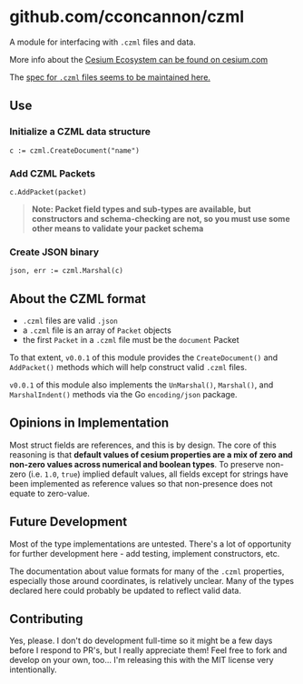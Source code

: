 # github.com/cconcannon/czml

A module for interfacing with `.czml` files and data.

More info about the [Cesium Ecosystem can be found on cesium.com](https://cesium.com)

The [spec for `.czml` files seems to be maintained here.](https://github.com/AnalyticalGraphicsInc/czml-writer/wiki/CZML-Guide)

## Use

### Initialize a CZML data structure

`c := czml.CreateDocument("name")`

### Add CZML Packets

`c.AddPacket(packet)`

> **Note: Packet field types and sub-types are available, but constructors and schema-checking are not, so you must use some other means to validate your packet schema**

### Create JSON binary

`json, err := czml.Marshal(c)`

## About the CZML format

- `.czml` files are valid `.json`
- a `.czml` file is an array of `Packet` objects
- the first `Packet` in a `.czml` file must be the `document` Packet

To that extent, `v0.0.1` of this module provides the `CreateDocument()` and `AddPacket()` methods which will help construct valid `.czml` files.

`v0.0.1` of this module also implements the `UnMarshal()`, `Marshal()`, and `MarshalIndent()` methods via the Go `encoding/json` package.

## Opinions in Implementation

Most struct fields are references, and this is by design. The core of this reasoning is that **default values of cesium properties are a mix of zero and non-zero values across numerical and boolean types**. To preserve non-zero (i.e. `1.0`, `true`) implied default values, all fields except for strings have been implemented as reference values so that non-presence does not equate to zero-value.

## Future Development

Most of the type implementations are untested. There's a lot of opportunity for further development here - add testing, implement constructors, etc.

The documentation about value formats for many of the `.czml` properties, especially those around coordinates, is relatively unclear. Many of the types declared here could probably be updated to reflect valid data.

## Contributing

Yes, please. I don't do development full-time so it might be a few days before I respond to PR's, but I really appreciate them! Feel free to fork and develop on your own, too... I'm releasing this with the MIT license very intentionally.